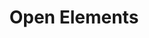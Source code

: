 ---
title: 'Open Elements'
Description: 'Open Source, aber richtig'

hero_subheader: 'Open Source, aber richtig'
hero_header_line_1_start: 'Wir vertrauen in'
hero_header_line_1_underlines: 'offene'
hero_header_line_1_end: ''
hero_header_line_2: 'Zusammenarbeit!'
hero_text: 'Wir wissen, dass Offenheit und Transparenz erhebliche Mehrwerte für Firmen, Projekte und Menschen produzieren. Unser Anliegen ist es, unsere Partner dabei zu unterstützen, wichtige Konzepte wie Open Source und Open Data zu etablieren. Hierdurch werden Kernaspekte der IT, wie Standards und Sicherheit, automatisch im eigenen Unternehmen gestärkt. Durch unsere Arbeit fördern wir zusätzlich den aktiven Austausch in der IT-Szene und darüber hinaus.'

section_open_knowledge_section1_start: 'Die offene Verfügbarkeit von gut aufbereitetem Wissen ist für uns essenziell, daher teilen wir einen Großteil unseres Know-hows in'
section_open_knowledge_section1_blog_posts: 'Blogbeiträgen'
section_open_knowledge_section1_articles: 'Fachartikeln'
section_open_knowledge_section1_lectures: 'Vorträgen'
section_open_knowledge_section1_end: 'obwohl – oder besser gesagt – weil wir mit Fachwissen unser Geld verdienen.'
section_open_knowledge_section2: 'Uns ist die kostenlose Erreichbarkeit von Wissen sehr wichtig, auch außerhalb unseres Fachgebiets. Daher agieren wir uns als Sponsor der <a class="link-green" href="https://wikimediafoundation.org/" target="_blank">Wikimedia Fördergesellschaft</a>.'

section_open_events_section: 'Wir organisieren die <a class="link-rose" href="https://www.meetup.com/jug-dortmund" target="_blank">Java User Group Dortmund</a> und ermöglichen mit unserem Sponsoring die Durchführung von kostenlosen Meetups und physischen Events in der Metropolregion Rhein-Ruhr. Auf der <a class="link-rose" href="https://www.javaland.eu" target="_blank">JavaLand-Konferenz</a> und der in der <a class="link-rose" href="https://cyberland.ijug.eu" target="_blank">Cyberland-Initiative</a> arbeiten wir aktiv in der Leitung mit. Damit unterstützen wir das Angebot von kostenlosen oder auf Selbstkostenbasis kalkulierten Veranstaltungen in der deutschsprachigen Java- und IT-Szene.'

section_open_source_section1: 'Open Source ist für uns eine Herzensangelegenheit. Wir vertreten die Auffassung, dass Software weitestgehend offen zur Verfügung stehen muss, um die Gesellschaft weiter voranzubringen –indem unter anderem offene Standards etabliert werden oder eine Herstellerunabhängigkeit und transparente Sicherheits-Audits ermöglicht werden.'
section_open_source_section2: 'Daher sind wir Mitglied in der <a class="link-purple" href="https://www.eclipse.org/" target="_blank">Eclipse Foundation</a> und arbeiten auch mit anderen aktiv an zentralen Projekten des Java-Ökosystems, wie z. B. <a class="link-purple" href="https://adoptium.net/" target="_blank">Eclipse Adoptium</a> und <a class="link-purple" href="https://jakarta.ee/" target="_blank">JakartaEE</a>. Des Weiteren unterstützen wir kleine OS-Projekte und entwickeln selbst Kernkomponenten als Open-Source-Software.'

section_open_doors_section1: 'Wir haben jederzeit ein offenes Ohr für andere.'
section_open_doors_section2: 'Damit stellen wir uns mit interessierten Bewerberinnen und Bewerbern, Bestands- und Neukunden, potenziellen Partnerunternehmen sowie Menschen, für die unsere Themenschwerpunkte interessant sind, auf eine Stufe.'
section_open_doors_section3: 'Jede Person kann ganz einfach <a class="link-purple" href="https://cal.com/open-elements/15min" target="_blank">einen kostenlosen Termin mit uns buchen</a>, um sich z. B. zu Themen wie Open Source oder Java auszutauschen oder fachliche Fragen mit uns zu besprechen.'

section_open_data_section: 'Offenheit ist uns nicht nur im Bereich der Software wichtig. Als Open Data stellen wir unter anderem die betriebswirtschaftlichen Kennzahlen der Open Elements GmbH jedes Jahr offen zur Verfügung. Damit möchten wir als positives Beispiel vorangehen und uns für eine größere Transparenz stark machen. Die von uns genutzte Open-Source-Plattform stellen wir hierbei gerne anderen Unternehmen kostenlos zur Verfügung. Damit lassen wir unseren Worten auch entsprechende Taten folgen.'

section_open_office_section1: 'Jeder Mitarbeiter und jede Mitarbeiterin haben bei uns eine 100%ige freie Wahl des Arbeitsplatzes.'
section_open_office_section2: 'Wir möchten allen Mitarbeitenden eine möglichst komfortable Integration der Arbeitszeit in das individuelle Lebenskonzept bieten.'
section_open_office_section3: 'Im Home Office oder irgendwo auf der Welt im Co-Working-Space: Bei uns ist „Open Office“ kein Statussymbol, sondern ein gelebter Wert.'

section_open_diversity_section1: 'Das Thema „Diversity“ gehört für uns in eine logische Gruppierung mit Offenheit und Transparenz. Selbst als kleines Unternehmen ist uns die Stärkung der Vielfalt ein wichtiges Anliegen.'
section_open_diversity_section2: 'Wir haben die „Charta der Vielfalt“ unterzeichnet und uns damit der Selbstverpflichtung gestellt, die 6 Punkte der Charta in unseren Unternehmen umzusetzen und darüber einmal im Jahr öffentlich Auskunft zu geben.'
---